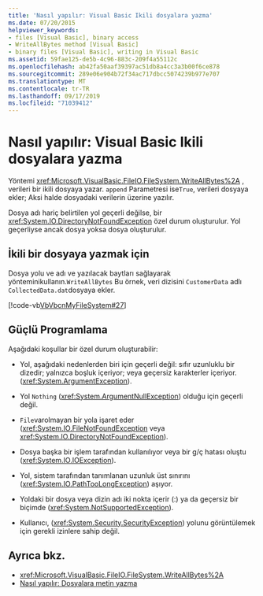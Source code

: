 ```yaml
---
title: 'Nasıl yapılır: Visual Basic Ikili dosyalara yazma'
ms.date: 07/20/2015
helpviewer_keywords:
- files [Visual Basic], binary access
- WriteAllBytes method [Visual Basic]
- binary files [Visual Basic], writing in Visual Basic
ms.assetid: 59fae125-de5b-4c96-883c-209f4a55112c
ms.openlocfilehash: ab42fa50aaf39397ac51db8a4cc3a3b00f6ce878
ms.sourcegitcommit: 289e06e904b72f34ac717dbcc5074239b977e707
ms.translationtype: MT
ms.contentlocale: tr-TR
ms.lasthandoff: 09/17/2019
ms.locfileid: "71039412"
---
```

# <a name="how-to-write-to-binary-files-in-visual-basic"></a>Nasıl yapılır: Visual Basic Ikili dosyalara yazma

Yöntemi <xref:Microsoft.VisualBasic.FileIO.FileSystem.WriteAllBytes%2A> , verileri bir ikili dosyaya yazar. `append` Parametresi ise`True`, verileri dosyaya ekler; Aksi halde dosyadaki verilerin üzerine yazılır.

Dosya adı hariç belirtilen yol geçerli değilse, bir <xref:System.IO.DirectoryNotFoundException> özel durum oluşturulur. Yol geçerliyse ancak dosya yoksa dosya oluşturulur.

## <a name="to-write-to-a-binary-file"></a>İkili bir dosyaya yazmak için

Dosya yolu ve adı ve yazılacak baytları sağlayarak yönteminikullanın.`WriteAllBytes` Bu örnek, veri dizisini `CustomerData` adlı `CollectedData.dat`dosyaya ekler.

[!code-vb[VbVbcnMyFileSystem#27](~/samples/snippets/visualbasic/VS_Snippets_VBCSharp/VbVbcnMyFileSystem/VB/Class1.vb#27)]

## <a name="robust-programming"></a>Güçlü Programlama

Aşağıdaki koşullar bir özel durum oluşturabilir:

- Yol, aşağıdaki nedenlerden biri için geçerli değil: sıfır uzunluklu bir dizedir; yalnızca boşluk içeriyor; veya geçersiz karakterler içeriyor. (<xref:System.ArgumentException>).

- Yol `Nothing` (<xref:System.ArgumentNullException>) olduğu için geçerli değil.

- `File`varolmayan bir yola işaret eder (<xref:System.IO.FileNotFoundException> veya <xref:System.IO.DirectoryNotFoundException>).

- Dosya başka bir işlem tarafından kullanılıyor veya bir g/ç hatası oluştu (<xref:System.IO.IOException>).

- Yol, sistem tarafından tanımlanan uzunluk üst sınırını (<xref:System.IO.PathTooLongException>) aşıyor.

- Yoldaki bir dosya veya dizin adı iki nokta içerir (:) ya da geçersiz bir biçimde (<xref:System.NotSupportedException>).

- Kullanıcı, (<xref:System.Security.SecurityException>) yolunu görüntülemek için gerekli izinlere sahip değil.

## <a name="see-also"></a>Ayrıca bkz.

- <xref:Microsoft.VisualBasic.FileIO.FileSystem.WriteAllBytes%2A>
- [Nasıl yapılır: Dosyalara metin yazma](../../../../visual-basic/developing-apps/programming/drives-directories-files/how-to-write-text-to-files.md)
